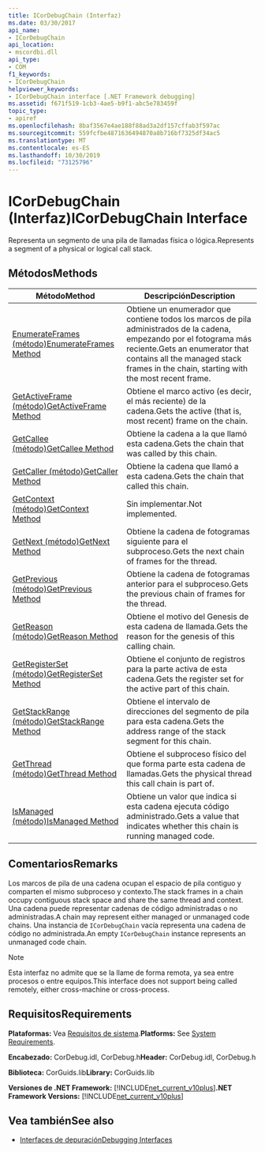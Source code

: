 ```yaml
---
title: ICorDebugChain (Interfaz)
ms.date: 03/30/2017
api_name:
- ICorDebugChain
api_location:
- mscordbi.dll
api_type:
- COM
f1_keywords:
- ICorDebugChain
helpviewer_keywords:
- ICorDebugChain interface [.NET Framework debugging]
ms.assetid: f671f519-1cb3-4ae5-b9f1-abc5e783459f
topic_type:
- apiref
ms.openlocfilehash: 8baf3567e4ae188f88ad3a2df157cffab3f597ac
ms.sourcegitcommit: 559fcfbe4871636494870a8b716bf7325df34ac5
ms.translationtype: MT
ms.contentlocale: es-ES
ms.lasthandoff: 10/30/2019
ms.locfileid: "73125796"
---
```

# <a name="icordebugchain-interface"></a><span data-ttu-id="f9ab1-102">ICorDebugChain (Interfaz)</span><span class="sxs-lookup"><span data-stu-id="f9ab1-102">ICorDebugChain Interface</span></span>

<span data-ttu-id="f9ab1-103">Representa un segmento de una pila de llamadas física o lógica.</span><span class="sxs-lookup"><span data-stu-id="f9ab1-103">Represents a segment of a physical or logical call stack.</span></span>  
  
## <a name="methods"></a><span data-ttu-id="f9ab1-104">Métodos</span><span class="sxs-lookup"><span data-stu-id="f9ab1-104">Methods</span></span>  
  
|<span data-ttu-id="f9ab1-105">Método</span><span class="sxs-lookup"><span data-stu-id="f9ab1-105">Method</span></span>|<span data-ttu-id="f9ab1-106">Descripción</span><span class="sxs-lookup"><span data-stu-id="f9ab1-106">Description</span></span>|  
|------------|-----------------|  
|[<span data-ttu-id="f9ab1-107">EnumerateFrames (método)</span><span class="sxs-lookup"><span data-stu-id="f9ab1-107">EnumerateFrames Method</span></span>](../../../../docs/framework/unmanaged-api/debugging/icordebugchain-enumerateframes-method.md)|<span data-ttu-id="f9ab1-108">Obtiene un enumerador que contiene todos los marcos de pila administrados de la cadena, empezando por el fotograma más reciente.</span><span class="sxs-lookup"><span data-stu-id="f9ab1-108">Gets an enumerator that contains all the managed stack frames in the chain, starting with the most recent frame.</span></span>|  
|[<span data-ttu-id="f9ab1-109">GetActiveFrame (método)</span><span class="sxs-lookup"><span data-stu-id="f9ab1-109">GetActiveFrame Method</span></span>](../../../../docs/framework/unmanaged-api/debugging/icordebugchain-getactiveframe-method.md)|<span data-ttu-id="f9ab1-110">Obtiene el marco activo (es decir, el más reciente) de la cadena.</span><span class="sxs-lookup"><span data-stu-id="f9ab1-110">Gets the active (that is, most recent) frame on the chain.</span></span>|  
|[<span data-ttu-id="f9ab1-111">GetCallee (método)</span><span class="sxs-lookup"><span data-stu-id="f9ab1-111">GetCallee Method</span></span>](../../../../docs/framework/unmanaged-api/debugging/icordebugchain-getcallee-method.md)|<span data-ttu-id="f9ab1-112">Obtiene la cadena a la que llamó esta cadena.</span><span class="sxs-lookup"><span data-stu-id="f9ab1-112">Gets the chain that was called by this chain.</span></span>|  
|[<span data-ttu-id="f9ab1-113">GetCaller (método)</span><span class="sxs-lookup"><span data-stu-id="f9ab1-113">GetCaller Method</span></span>](../../../../docs/framework/unmanaged-api/debugging/icordebugchain-getcaller-method.md)|<span data-ttu-id="f9ab1-114">Obtiene la cadena que llamó a esta cadena.</span><span class="sxs-lookup"><span data-stu-id="f9ab1-114">Gets the chain that called this chain.</span></span>|  
|[<span data-ttu-id="f9ab1-115">GetContext (método)</span><span class="sxs-lookup"><span data-stu-id="f9ab1-115">GetContext Method</span></span>](../../../../docs/framework/unmanaged-api/debugging/icordebugchain-getcontext-method.md)|<span data-ttu-id="f9ab1-116">Sin implementar.</span><span class="sxs-lookup"><span data-stu-id="f9ab1-116">Not implemented.</span></span>|  
|[<span data-ttu-id="f9ab1-117">GetNext (método)</span><span class="sxs-lookup"><span data-stu-id="f9ab1-117">GetNext Method</span></span>](../../../../docs/framework/unmanaged-api/debugging/icordebugchain-getnext-method.md)|<span data-ttu-id="f9ab1-118">Obtiene la cadena de fotogramas siguiente para el subproceso.</span><span class="sxs-lookup"><span data-stu-id="f9ab1-118">Gets the next chain of frames for the thread.</span></span>|  
|[<span data-ttu-id="f9ab1-119">GetPrevious (método)</span><span class="sxs-lookup"><span data-stu-id="f9ab1-119">GetPrevious Method</span></span>](../../../../docs/framework/unmanaged-api/debugging/icordebugchain-getprevious-method.md)|<span data-ttu-id="f9ab1-120">Obtiene la cadena de fotogramas anterior para el subproceso.</span><span class="sxs-lookup"><span data-stu-id="f9ab1-120">Gets the previous chain of frames for the thread.</span></span>|  
|[<span data-ttu-id="f9ab1-121">GetReason (método)</span><span class="sxs-lookup"><span data-stu-id="f9ab1-121">GetReason Method</span></span>](../../../../docs/framework/unmanaged-api/debugging/icordebugchain-getreason-method.md)|<span data-ttu-id="f9ab1-122">Obtiene el motivo del Genesis de esta cadena de llamada.</span><span class="sxs-lookup"><span data-stu-id="f9ab1-122">Gets the reason for the genesis of this calling chain.</span></span>|  
|[<span data-ttu-id="f9ab1-123">GetRegisterSet (método)</span><span class="sxs-lookup"><span data-stu-id="f9ab1-123">GetRegisterSet Method</span></span>](../../../../docs/framework/unmanaged-api/debugging/icordebugchain-getregisterset-method.md)|<span data-ttu-id="f9ab1-124">Obtiene el conjunto de registros para la parte activa de esta cadena.</span><span class="sxs-lookup"><span data-stu-id="f9ab1-124">Gets the register set for the active part of this chain.</span></span>|  
|[<span data-ttu-id="f9ab1-125">GetStackRange (método)</span><span class="sxs-lookup"><span data-stu-id="f9ab1-125">GetStackRange Method</span></span>](../../../../docs/framework/unmanaged-api/debugging/icordebugchain-getstackrange-method.md)|<span data-ttu-id="f9ab1-126">Obtiene el intervalo de direcciones del segmento de pila para esta cadena.</span><span class="sxs-lookup"><span data-stu-id="f9ab1-126">Gets the address range of the stack segment for this chain.</span></span>|  
|[<span data-ttu-id="f9ab1-127">GetThread (método)</span><span class="sxs-lookup"><span data-stu-id="f9ab1-127">GetThread Method</span></span>](../../../../docs/framework/unmanaged-api/debugging/icordebugchain-getthread-method.md)|<span data-ttu-id="f9ab1-128">Obtiene el subproceso físico del que forma parte esta cadena de llamadas.</span><span class="sxs-lookup"><span data-stu-id="f9ab1-128">Gets the physical thread this call chain is part of.</span></span>|  
|[<span data-ttu-id="f9ab1-129">IsManaged (método)</span><span class="sxs-lookup"><span data-stu-id="f9ab1-129">IsManaged Method</span></span>](../../../../docs/framework/unmanaged-api/debugging/icordebugchain-ismanaged-method.md)|<span data-ttu-id="f9ab1-130">Obtiene un valor que indica si esta cadena ejecuta código administrado.</span><span class="sxs-lookup"><span data-stu-id="f9ab1-130">Gets a value that indicates whether this chain is running managed code.</span></span>|  
  
## <a name="remarks"></a><span data-ttu-id="f9ab1-131">Comentarios</span><span class="sxs-lookup"><span data-stu-id="f9ab1-131">Remarks</span></span>  
 <span data-ttu-id="f9ab1-132">Los marcos de pila de una cadena ocupan el espacio de pila contiguo y comparten el mismo subproceso y contexto.</span><span class="sxs-lookup"><span data-stu-id="f9ab1-132">The stack frames in a chain occupy contiguous stack space and share the same thread and context.</span></span> <span data-ttu-id="f9ab1-133">Una cadena puede representar cadenas de código administradas o no administradas.</span><span class="sxs-lookup"><span data-stu-id="f9ab1-133">A chain may represent either managed or unmanaged code chains.</span></span> <span data-ttu-id="f9ab1-134">Una instancia de `ICorDebugChain` vacía representa una cadena de código no administrada.</span><span class="sxs-lookup"><span data-stu-id="f9ab1-134">An empty `ICorDebugChain` instance represents an unmanaged code chain.</span></span>  
  
> [!NOTE]
> <span data-ttu-id="f9ab1-135">Esta interfaz no admite que se la llame de forma remota, ya sea entre procesos o entre equipos.</span><span class="sxs-lookup"><span data-stu-id="f9ab1-135">This interface does not support being called remotely, either cross-machine or cross-process.</span></span>  
  
## <a name="requirements"></a><span data-ttu-id="f9ab1-136">Requisitos</span><span class="sxs-lookup"><span data-stu-id="f9ab1-136">Requirements</span></span>  
 <span data-ttu-id="f9ab1-137">**Plataformas:** Vea [Requisitos de sistema](../../../../docs/framework/get-started/system-requirements.md).</span><span class="sxs-lookup"><span data-stu-id="f9ab1-137">**Platforms:** See [System Requirements](../../../../docs/framework/get-started/system-requirements.md).</span></span>  
  
 <span data-ttu-id="f9ab1-138">**Encabezado:** CorDebug.idl, CorDebug.h</span><span class="sxs-lookup"><span data-stu-id="f9ab1-138">**Header:** CorDebug.idl, CorDebug.h</span></span>  
  
 <span data-ttu-id="f9ab1-139">**Biblioteca:** CorGuids.lib</span><span class="sxs-lookup"><span data-stu-id="f9ab1-139">**Library:** CorGuids.lib</span></span>  
  
 <span data-ttu-id="f9ab1-140">**Versiones de .NET Framework:** [!INCLUDE[net_current_v10plus](../../../../includes/net-current-v10plus-md.md)]</span><span class="sxs-lookup"><span data-stu-id="f9ab1-140">**.NET Framework Versions:** [!INCLUDE[net_current_v10plus](../../../../includes/net-current-v10plus-md.md)]</span></span>  
  
## <a name="see-also"></a><span data-ttu-id="f9ab1-141">Vea también</span><span class="sxs-lookup"><span data-stu-id="f9ab1-141">See also</span></span>

- [<span data-ttu-id="f9ab1-142">Interfaces de depuración</span><span class="sxs-lookup"><span data-stu-id="f9ab1-142">Debugging Interfaces</span></span>](../../../../docs/framework/unmanaged-api/debugging/debugging-interfaces.md)
